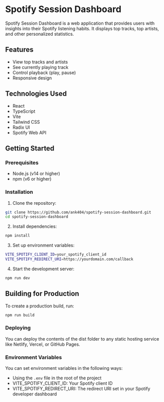 # Spotify Session Dashboard

Spotify Session Dashboard is a web application that provides users with insights into their Spotify listening habits. It displays top tracks, top artists, and other personalized statistics.

## Features

- View top tracks and artists
- See currently playing track
- Control playback (play, pause)
- Responsive design

## Technologies Used

- React
- TypeScript
- Vite
- Tailwind CSS
- Radix UI
- Spotify Web API

## Getting Started

### Prerequisites

- Node.js (v14 or higher)
- npm (v6 or higher)

### Installation

1. Clone the repository:

```sh
git clone https://github.com/ank404/spotify-session-dashboard.git
cd spotify-session-dashboard
```

2. Install dependencies:

```sh
npm install
```

3. Set up environment variables:

```sh
VITE_SPOTIFY_CLIENT_ID=your_spotify_client_id
VITE_SPOTIFY_REDIRECT_URI=https://yourdomain.com/callback
```
4. Start the development server:

```sh
npm run dev
```

## Building for Production

To create a production build, run:
```sh
npm run build
```

### Deploying 

You can deploy the contents of the dist folder to any static hosting service like Netlify, Vercel, or GitHub Pages.

### Environment Variables
You can set environment variables in the following ways:
- Using the `.env` file in the root of the project
- VITE_SPOTIFY_CLIENT_ID: Your Spotify client ID
- VITE_SPOTIFY_REDIRECT_URI: The redirect URI set in your Spotify developer dashboard
